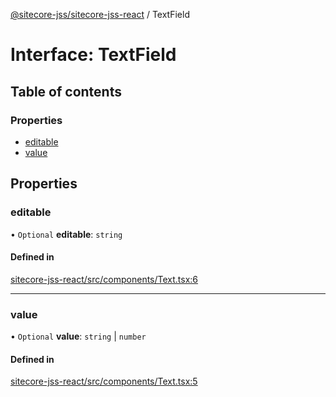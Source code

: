 [@sitecore-jss/sitecore-jss-react](../README.md) / TextField

# Interface: TextField

## Table of contents

### Properties

- [editable](TextField.md#editable)
- [value](TextField.md#value)

## Properties

### editable

• `Optional` **editable**: `string`

#### Defined in

[sitecore-jss-react/src/components/Text.tsx:6](https://github.com/Sitecore/jss/blob/028d2ae35/packages/sitecore-jss-react/src/components/Text.tsx#L6)

___

### value

• `Optional` **value**: `string` \| `number`

#### Defined in

[sitecore-jss-react/src/components/Text.tsx:5](https://github.com/Sitecore/jss/blob/028d2ae35/packages/sitecore-jss-react/src/components/Text.tsx#L5)
